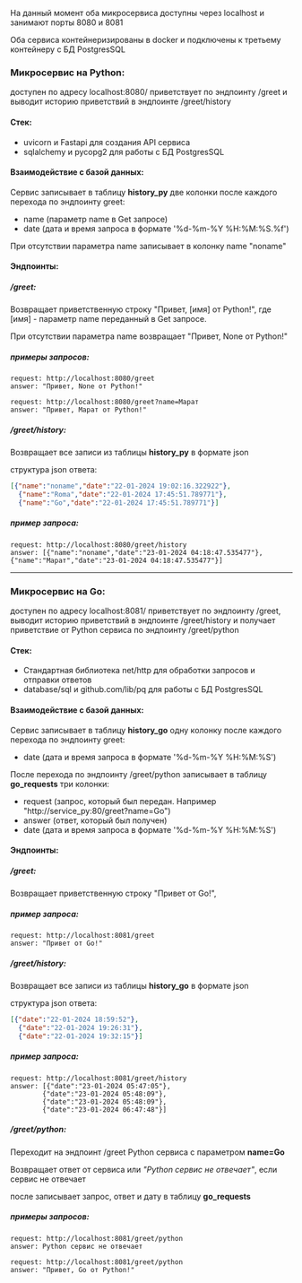 На данный момент оба микросервиса доступны через localhost и занимают порты 8080 и 8081

Оба сервиса контейнеризированы в docker и подключены к третьему контейнеру с БД PostgresSQL

### Микросервис на Python:
доступен по адресу localhost:8080/
приветствует по эндпоинту /greet 
и выводит историю приветствий в эндпоинте /greet/history

#### Стек:

- uvicorn и Fastapi для создания API сервиса
- sqlalchemy и pycopg2 для работы с БД PostgresSQL

#### Взаимодействие с базой данных:
Сервис записывает в таблицу **history_py** две колонки после каждого перехода по эндпоинту greet:

- name (параметр name в Get запросе)
- date (дата и время запроса в формате '%d-%m-%Y %H:%M:%S.%f')

При отсутствии параметра name записывает в колонку name "noname"

#### Эндпоинты:
##### /greet:

Возвращает приветственную строку "Привет, [имя] от Python!", 
где [имя] - параметр name переданный в Get запросе.

При отсутствии параметра name возвращает "Привет, None от Python!"

##### примеры запросов:
```
request: http://localhost:8080/greet
answer: "Привет, None от Python!"

request: http://localhost:8080/greet?name=Марат
answer: "Привет, Марат от Python!"
```
##### /greet/history:
Возвращает все записи из таблицы **history_py** в формате json

структура json ответа:
```json
[{"name":"noname","date":"22-01-2024 19:02:16.322922"},
  {"name":"Roma","date":"22-01-2024 17:45:51.789771"},
  {"name":"Go","date":"22-01-2024 17:45:51.789771"}]
```

##### пример запроса:
```
request: http://localhost:8080/greet/history
answer: [{"name":"noname","date":"23-01-2024 04:18:47.535477"},
{"name":"Марат","date":"23-01-2024 04:18:47.535477"}]
```
___
### Микросервис на Go:

доступен по адресу localhost:8081/
приветствует по эндпоинту /greet,
выводит историю приветствий в эндпоинте /greet/history
и получает приветствие от Python сервиса по эндпоинту /greet/python

#### Стек:

- Стандартная библиотека net/http для обработки запросов и отправки ответов
- database/sql и github.com/lib/pq для работы с БД PostgresSQL

#### Взаимодействие с базой данных:

Сервис записывает в таблицу **history_go** одну колонку после каждого перехода по эндпоинту greet:

- date (дата и время запроса в формате '%d-%m-%Y %H:%M:%S')


После перехода по эндпоинту /greet/python записывает в таблицу **go_requests** три колонки:

- request (запрос, который был передан. Например "http://service_py:80/greet?name=Go")
- answer (ответ, который был получен)
- date (дата и время запроса в формате '%d-%m-%Y %H:%M:%S')

#### Эндпоинты:
##### /greet:

Возвращает приветственную строку "Привет от Go!",

##### пример запроса:
```
request: http://localhost:8081/greet
answer: "Привет от Go!"
```
##### /greet/history:
Возвращает все записи из таблицы **history_go** в формате json

структура json ответа:
```json
[{"date":"22-01-2024 18:59:52"},
  {"date":"22-01-2024 19:26:31"},
  {"date":"22-01-2024 19:32:15"}]
```

##### пример запроса:
```
request: http://localhost:8081/greet/history
answer: [{"date":"23-01-2024 05:47:05"},
        {"date":"23-01-2024 05:48:09"},
        {"date":"23-01-2024 05:48:09"},
        {"date":"23-01-2024 06:47:48"}]
```
##### /greet/python:

Переходит на эндпоинт /greet Python сервиса с параметром **name=Go**

Возвращает ответ от сервиса или
*"Python сервис не отвечает"*, если сервис не отвечает

после записывает запрос, ответ и дату в таблицу **go_requests**

##### примеры запросов:
```
request: http://localhost:8081/greet/python
answer: Python сервис не отвечает

request: http://localhost:8081/greet/python
answer: "Привет, Go от Python!"
